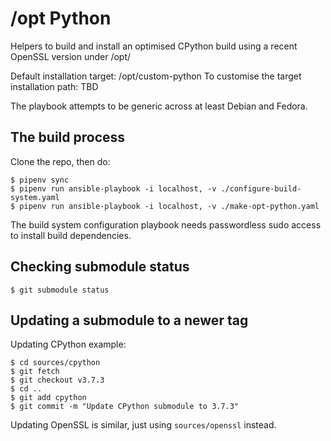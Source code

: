 /opt Python
===========

Helpers to build and install an optimised CPython build
using a recent OpenSSL version under /opt/<name>

Default installation target: /opt/custom-python
To customise the target installation path: TBD

The playbook attempts to be generic across at least Debian and Fedora.

The build process
-----------------

Clone the repo, then do:

    $ pipenv sync
    $ pipenv run ansible-playbook -i localhost, -v ./configure-build-system.yaml
    $ pipenv run ansible-playbook -i localhost, -v ./make-opt-python.yaml

The build system configuration playbook needs passwordless sudo access to install
build dependencies.


Checking submodule status
-------------------------

    $ git submodule status


Updating a submodule to a newer tag
-----------------------------------

Updating CPython example:

    $ cd sources/cpython
    $ git fetch
    $ git checkout v3.7.3
    $ cd ..
    $ git add cpython
    $ git commit -m "Update CPython submodule to 3.7.3"

Updating OpenSSL is similar, just using `sources/openssl` instead.
